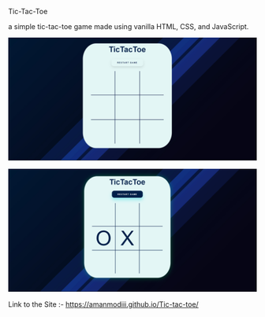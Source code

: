 Tic-Tac-Toe

a simple tic-tac-toe game made using vanilla HTML, CSS, and JavaScript.

![This is an image](/images/Screenshot1.png)

![This is an image](/images/Screenshot2.png)

Link to the Site :- https://amanmodiii.github.io/Tic-tac-toe/
